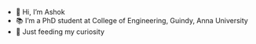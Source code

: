 - 👋 Hi, I’m Ashok
- 📚 I’m a PhD student at College of Engineering, Guindy, Anna University
- 👀 Just feeding my curiosity

<!---
ashokmr991/ashokmr991 is a ✨ special ✨ repository because its `README.md` (this file) appears on your GitHub profile.
You can click the Preview link to take a look at your changes.
--->
